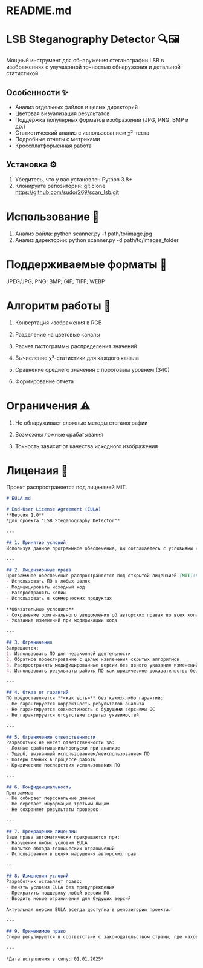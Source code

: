 # README.md

# LSB Steganography Detector 🔍🖼️

Мощный инструмент для обнаружения стеганографии LSB в изображениях с улучшенной точностью обнаружения и детальной статистикой.

## Особенности ✨

- Анализ отдельных файлов и целых директорий
- Цветовая визуализация результатов
- Поддержка популярных форматов изображений (JPG, PNG, BMP и др.)
- Статистический анализ с использованием χ²-теста
- Подробные отчеты с метриками
- Кроссплатформенная работа

## Установка ⚙️

1. Убедитесь, что у вас установлен Python 3.8+
2. Клонируйте репозиторий:
git clone https://github.com/sudor269/scan_lsb.git

# Использование 🚀
1. Анализ файла:
python scanner.py -f path/to/image.jpg
2. Анализ директории:
python scanner.py -d path/to/images_folder

# Поддерживаемые форматы 📁
JPEG/JPG; PNG; BMP; GIF; TIFF; WEBP

# Алгоритм работы 🧠
1. Конвертация изображения в RGB

2. Разделение на цветовые каналы

3. Расчет гистограммы распределения значений

4. Вычисление χ²-статистики для каждого канала

5. Сравнение среднего значения с пороговым уровнем (340)

6. Формирование отчета

# Ограничения ⚠️
1. Не обнаруживает сложные методы стеганографии

2. Возможны ложные срабатывания

3. Точность зависит от качества исходного изображения

# Лицензия 📄
Проект распространяется под лицензией MIT.


```markdown
# EULA.md

# End-User License Agreement (EULA)  
**Версия 1.0**  
*Для проекта "LSB Steganography Detector"*

---

## 1. Принятие условий  
Используя данное программное обеспечение, вы соглашаетесь с условиями настоящего соглашения. Если вы не согласны с любыми пунктами, использование ПО запрещено.

---

## 2. Лицензионные права  
Программное обеспечение распространяется под открытой лицензией [MIT](LICENSE.md), которая предоставляет вам право:  
- Использовать ПО в любых целях  
- Модифицировать исходный код  
- Распространять копии  
- Использовать в коммерческих продуктах  

**Обязательные условия:**  
- Сохранение оригинального уведомления об авторских правах во всех копиях  
- Указание изменений при модификации кода  

---

## 3. Ограничения  
Запрещается:  
1. Использовать ПО для незаконной деятельности  
2. Обратное проектирование с целью извлечения скрытых алгоритмов  
3. Распространять модифицированные версии без явного указания изменений  
4. Использовать результаты работы ПО как юридическое доказательство без экспертной проверки  

---

## 4. Отказ от гарантий  
ПО предоставляется **«как есть»** без каких-либо гарантий:  
- Не гарантируется корректность результатов анализа  
- Не гарантируется совместимость с будущими версиями ОС  
- Не гарантируется отсутствие скрытых уязвимостей  

---

## 5. Ограничение ответственности  
Разработчик не несет ответственности за:  
- Ложные срабатывания/пропуски при анализе  
- Ущерб, вызванный использованием/неиспользованием ПО  
- Потерю данных в процессе работы  
- Юридические последствия использования ПО  

---

## 6. Конфиденциальность  
Программа:  
- Не собирает персональные данные  
- Не передает информацию третьим лицам  
- Не сохраняет результаты проверок  

---

## 7. Прекращение лицензии  
Ваши права автоматически прекращаются при:  
- Нарушении любых условий EULA  
- Попытке обхода технических ограничений  
- Использовании в целях нарушения авторских прав  

---

## 8. Изменения условий  
Разработчик оставляет право:  
- Менять условия EULA без предупреждения  
- Прекратить поддержку любой версии ПО  
- Вводить новые ограничения для будущих версий  

Актуальная версия EULA всегда доступна в репозитории проекта.  

---

## 9. Применимое право  
Споры регулируются в соответствии с законодательством страны, где находится репозиторий проекта.  

---

*Дата вступления в силу: 01.01.2025*  
